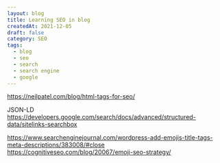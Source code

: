 ```yaml
---
layout: blog
title: Learning SEO in blog
createdAt: 2021-12-05
draft: false
category: SEO
tags:
  - blog
  - seo
  - search
  - search engine
  - google
---
```


https://neilpatel.com/blog/html-tags-for-seo/

JSON-LD
https://developers.google.com/search/docs/advanced/structured-data/sitelinks-searchbox

https://www.searchenginejournal.com/wordpress-add-emojis-title-tags-meta-descriptions/383008/#close
https://cognitiveseo.com/blog/20067/emoji-seo-strategy/
